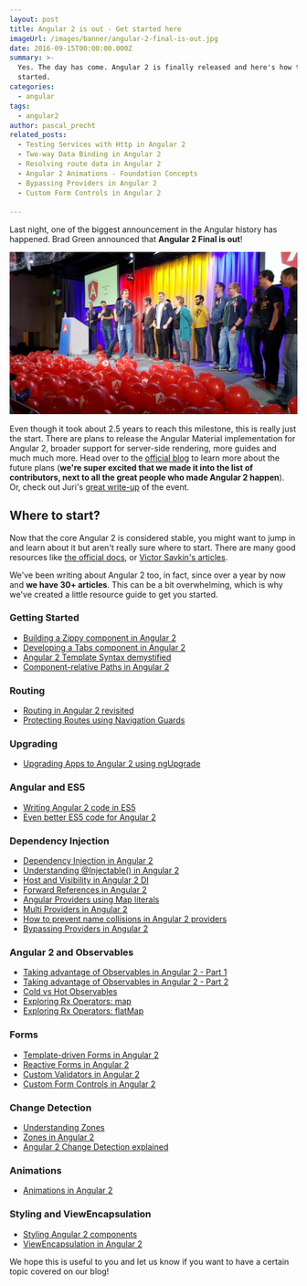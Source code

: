 ```yaml
---
layout: post
title: Angular 2 is out - Get started here
imageUrl: /images/banner/angular-2-final-is-out.jpg
date: 2016-09-15T00:00:00.000Z
summary: >-
  Yes. The day has come. Angular 2 is finally released and here's how to get
  started.
categories:
  - angular
tags:
  - angular2
author: pascal_precht
related_posts:
  - Testing Services with Http in Angular 2
  - Two-way Data Binding in Angular 2
  - Resolving route data in Angular 2
  - Angular 2 Animations - Foundation Concepts
  - Bypassing Providers in Angular 2
  - Custom Form Controls in Angular 2

---
```


Last night, one of the biggest announcement in the Angular history has happened. Brad Green announced that **Angular 2 Final is out**!

<img src="/images/a2-final-announcement.jpg" alt="Brad Green announcing Angular 2 final">

Even though it took about 2.5 years to reach this milestone, this is really just the start. There are plans to release the Angular Material implementation for Angular 2, broader support for server-side rendering, more guides and much much more. Head over to the [official blog](https://angularjs.blogspot.de/2016/09/angular2-final.html) to learn more about the future plans (**we're super excited that we made it into the list of contributors, next to all the great people who made Angular 2 happen**). Or, check out Juri's [great write-up](http://juristr.com/blog/2016/09/ng2-released/) of the event.

## Where to start?

Now that the core Angular 2 is considered stable, you might want to jump in and learn about it but aren't really sure where to start. There are many good resources like [the official docs](https://angular.io/docs/ts/latest/), or [Victor Savkin's articles](https://vsavkin.com/).

We've been writing about Angular 2 too, in fact, since over a year by now and **we have 30+ articles**. This can be a bit overwhelming, which is why we've created a little resource guide to get you started.

### Getting Started

- [Building a Zippy component in Angular 2](/angular/2015/03/27/building-a-zippy-component-in-angular-2.html)
- [Developing a Tabs component in Angular 2](/angular/2015/04/09/developing-a-tabs-component-in-angular-2.html)
- [Angular 2 Template Syntax demystified](/angular/2015/08/11/angular-2-template-syntax-demystified-part-1.html)
- [Component-relative Paths in Angular 2](/angular/2016/06/08/component-relative-paths-in-angular-2.html)

### Routing

- [Routing in Angular 2 revisited](/angular/2016/06/14/routing-in-angular-2-revisited.html)
- [Protecting Routes using Navigation Guards](/angular/2016/07/18/guards-in-angular-2.html)

### Upgrading

- [Upgrading Apps to Angular 2 using ngUpgrade](/angular/2015/10/24/upgrading-apps-to-angular-2-using-ngupgrade.html)

### Angular and ES5

- [Writing Angular 2 code in ES5](/angular/2015/05/09/writing-angular-2-code-in-es5.html)
- [Even better ES5 code for Angular 2](/angular/2015/07/06/even-better-es5-code-for-angular-2.html)

### Dependency Injection

- [Dependency Injection in Angular 2](/angular/2015/05/18/dependency-injection-in-angular-2.html)
- [Understanding @Injectable() in Angular 2](/angular/2015/09/17/resolve-service-dependencies-in-angular-2.html)
- [Host and Visibility in Angular 2 DI](/angular/2015/08/20/host-and-visibility-in-angular-2-dependency-injection.html)
- [Forward References in Angular 2](/angular/2015/09/03/forward-references-in-angular-2.html)
- [Angular Providers using Map literals](/angular/2016/05/13/angular-2-providers-using-map-literals.html)
- [Multi Providers in Angular 2](/angular2/2015/11/23/multi-providers-in-angular-2.html)
- [How to prevent name collisions in Angular 2 providers](/angular/2016/05/23/opaque-tokens-in-angular-2.html)
- [Bypassing Providers in Angular 2](/angular/2016/09/14/bypassing-providers-in-angular-2.html)

### Angular 2 and Observables

- [Taking advantage of Observables in Angular 2 - Part 1](/angular/2016/01/06/taking-advantage-of-observables-in-angular2.html)
- [Taking advantage of Observables in Angular 2 - Part 2](/angular/2016/01/07/taking-advantage-of-observables-in-angular2-pt2.html)
- [Cold vs Hot Observables](/angular/2016/06/16/cold-vs-hot-observables.html)
- [Exploring Rx Operators: map](/angular/2016/05/16/exploring-rx-operators-map.html)
- [Exploring Rx Operators: flatMap](/rx/2016/08/01/exploring-rx-operators-flatmap.html)

### Forms

- [Template-driven Forms in Angular 2](/angular/2016/03/21/template-driven-forms-in-angular-2.html)
- [Reactive Forms in Angular 2](/angular/2016/06/22/model-driven-forms-in-angular-2.html)
- [Custom Validators in Angular 2](/angular/2016/03/14/custom-validators-in-angular-2.html)
- [Custom Form Controls in Angular 2](/angular/2016/07/27/custom-form-controls-in-angular-2.html)

### Change Detection

- [Understanding Zones](/angular/2016/01/22/understanding-zones.html)
- [Zones in Angular 2](/angular/2016/02/01/zones-in-angular-2.html)
- [Angular 2 Change Detection explained](/angular/2016/02/22/angular-2-change-detection-explained.html)

### Animations

- [Animations in Angular 2](/angular/2016/09/16/angular-2-animation-important-concepts.html)

### Styling and ViewEncapsulation

- [Styling Angular 2 components](/angular/2015/06/25/styling-angular-2-components.html)
- [ViewEncapsulation in Angular 2](/angular/2015/06/29/shadow-dom-strategies-in-angular2.html)

We hope this is useful to you and let us know if you want to have a certain topic covered on our blog!
